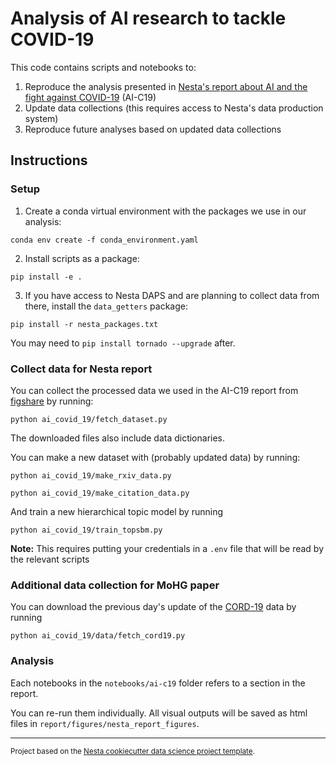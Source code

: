 Analysis of AI research to tackle COVID-19
==============================

This code contains scripts and notebooks to:

1. Reproduce the analysis presented in [Nesta's report about AI and the fight against COVID-19](https://www.nesta.org.uk/report/artificial-intelligence-and-fight-against-covid-19/) (AI-C19)
2. Update data collections (this requires access to Nesta's data production system)
3. Reproduce future analyses based on updated data collections

## Instructions

### Setup
1. Create a conda virtual environment with the packages we use in our analysis:

`conda env create -f conda_environment.yaml`

2. Install scripts as a package:

`pip install -e .`

3. If you have access to Nesta DAPS and are planning to collect data from there, install the `data_getters` package:

`pip install -r nesta_packages.txt`

You may need to `pip install tornado --upgrade` after.

### Collect data for Nesta report
You can collect the processed data we used in the AI-C19 report from [figshare](https://figshare.com/articles/Artificial_Intelligence_and_the_Fight_Against_COVID-19/12479570) by running:

`python ai_covid_19/fetch_dataset.py`

The downloaded files also include data dictionaries.

You can make a new dataset with (probably updated data) by running:

`python ai_covid_19/make_rxiv_data.py`

`python ai_covid_19/make_citation_data.py`

And train a new hierarchical topic model by running

`python ai_covid_19/train_topsbm.py`

**Note:** This requires putting your credentials in a `.env` file that will be read by the relevant scripts

### Additional data collection for MoHG paper

You can download the previous day's update of the [CORD-19](https://www.semanticscholar.org/cord19/download) data by running

`python ai_covid_19/data/fetch_cord19.py`

### Analysis
Each notebooks in the `notebooks/ai-c19` folder refers to a section in the report.

You can re-run them individually. All visual outputs will be saved as html files in `report/figures/nesta_report_figures`.

--------

<p><small>Project based on the <a target="_blank" href="https://github.com/nestauk/cookiecutter-data-science-nesta">Nesta cookiecutter data science project template</a>.</small></p>
